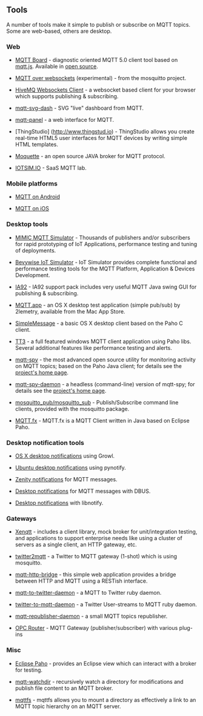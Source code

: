 ##  Tools 

A number of tools make it simple to publish or subscribe on MQTT topics. Some are web-based, others are desktop.

### Web

* [MQTT Board](https://mqttboard.flespi.io) - diagnostic oriented MQTT 5.0 client tool based on [mqtt.js](https://github.com/mqttjs). Available in [open source](https://github.com/flespi-software/mqtt-board).

*  [ MQTT over websockets](http://test.mosquitto.org/ws.html) (experimental) - from the mosquitto project.

*  [ HiveMQ Websockets Client](http://www.hivemq.com/demos/websocket-client/) - a websocket based client for your browser which supports publishing & subscribing.

*  [mqtt-svg-dash](https://github.com/jpmens/mqtt-svg-dash) - SVG "live" dashboard from MQTT.

*  [mqtt-panel](https://github.com/fabaff/mqtt-panel) - a web interface for MQTT.

* [ThingStudio] (http://www.thingstud.io) - ThingStudio allows you create real-time HTML5 user interfaces for MQTT devices by writing simple HTML templates.

*  [ Moquette](https://github.com/andsel/moquette ) - an open source JAVA broker for MQTT protocol.

*  [ IOTSIM.IO](http://mqttlab.iotsim.io ) - SaaS MQTT lab.


### Mobile platforms


*  [MQTT on Android](mqtt_on_the_android_platform)

*  [MQTT on iOS](mqtt_on_ios)

### Desktop tools

*  [MIMIC MQTT Simulator](http://www.gambitcomm.com/site/mqttsimulator.php) - Thousands of publishers and/or subscribers for rapid prototyping of IoT Applications, performance testing and tuning of deployments.

*  [Bevywise IoT Simulator](https://www.bevywise.com/iot-simulator/) - IoT Simulator provides complete functional and performance testing tools for the MQTT Platform, Application & Devices Development.

*  [IA92](http://www-01.ibm.com/support/docview.wss?rs=171&uid=swg24006006&loc=en_US&cs=utf-8&lang=en) - IA92 support pack includes very useful MQTT Java swing GUI for publishing & subscribing.

*  [ MQTT.app](https://itunes.apple.com/gb/app/mqtt/id560697602?mt=12 ) - an OS X desktop test application (simple pub/sub) by 2lemetry, available from the Mac App Store.

*  [ SimpleMessage](http://www.banym.de/m2m/first-very-basic-mqtt-mac-app ) - a basic OS X desktop client based on the Paho C client.

*  [ TT3](https://github.com/francoisvdm/TT3) - a full featured windows MQTT client application using Paho libs.  Several additional features like performance testing and alerts.

*  [mqtt-spy](http://kamilfb.github.io/mqtt-spy/) - the most advanced open source utility for monitoring activity on MQTT topics; based on the Paho Java client; for details see the [project's home page](http://kamilfb.github.io/mqtt-spy/).

*  [mqtt-spy-daemon](http://kamilfb.github.io/mqtt-spy/) - a headless (command-line) version of mqtt-spy; for details see the [project's home page](http://kamilfb.github.io/mqtt-spy/).

* [mosquitto_pub/mosquitto_sub](http://mosquitto.org) - Publish/Subscribe command line clients, provided with the mosquitto package.

* [MQTT.fx](http://mqttfx.org/) - MQTT.fx is a MQTT Client written in Java based on Eclipse Paho.

### Desktop notification tools


*  [OS X desktop notifications](http://ceit.uq.edu.au/content/mqtt-and-growl) using Growl.

*  [Ubuntu desktop notifications](http://chemicaloliver.net/programming/first-steps-using-python-and-mqtt/) using pynotify.

*  [Zenity notifications](http://fabian-affolter.ch/blog/zenity-notifications-for-mqtt-messages/) for MQTT messages.

*  [Desktop notifications](http://fabian-affolter.ch/blog/desktop-notifications-for-mqtt-messages/) for MQTT messages with DBUS.

*  [Desktop notifications](http://fabian-affolter.ch/blog/mqtt-and-desktop-notifications/) with libnotify.

### Gateways


*  [ Xenqtt](http://xenqtt.sf.net ) - includes a client library, mock broker for unit/integration testing, and applications to support enterprise needs like using a cluster of servers as a single client, an HTTP gateway, etc.

*  [ twitter2mqtt](https://github.com/jpmens/twitter2mqtt) - a Twitter to MQTT gateway (1-shot) which is using mosquitto.

*  [ mqtt-http-bridge](https://github.com/njh/mqtt-http-bridge ) - this simple web application provides a bridge between HTTP and MQTT using a RESTish interface.

*  [ mqtt-to-twitter-daemon](https://github.com/bluewindthings/mqtt-to-twitter-daemon ) - a MQTT to Twitter ruby daemon.

*  [ twitter-to-mqtt-daemon](https://github.com/bluewindthings/twitter-to-mqtt-daemon ) - a Twitter User-streams to MQTT ruby daemon.

*  [ mqtt-republisher-daemon](https://github.com/bluewindthings/mqtt-republisher-daemon ) - a small MQTT topics republisher.

* [ OPC Router](https://www.opc-router.com/4_1-mqtt-client-opc-router-plug-in-en/) - MQTT Gateway (publisher/subscriber) with various plug-ins

### Misc


*  [ Eclipse Paho](http://eclipse.org/paho ) - provides an Eclipse view which can interact with a broker for testing.

*  [ mqtt-watchdir](https://github.com/jpmens/mqtt-watchdir) - recursively watch a directory for modifications and publish file content to an MQTT broker.

*  [ mqttfs](https://bitbucket.org/oojah/mqttfs) - mqttfs allows you to mount a directory as effectively a link to an MQTT topic hierarchy on an MQTT server.



